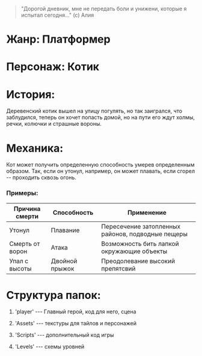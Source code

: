 > "Дорогой дневник, мне не передать боли и унижени, которые я испытал сегодня..." (с) Алия

# **Жанр:** Платформер  

# **Персонаж:** Котик

# **История:** 

Деревенский котик вышел на улицу погулять, но так заигрался, что заблудился, теперь он хочет попасть домой, но на пути его ждут холмы, речки, колючки и страшные вороны.

# **Механика:**

Кот может получить определенную способность умерев определенным образом. Так, если он утонул, например, он может плавать, если сгорел -- проходить сквозь огонь.
### Примеры:
|Причина смерти|Способность|Применение|
|---| --- | -------------------------------|
|Утонул| Плавание | Пересечение затопленных районов, подводные пещеры|
|Смерть от ворон| Атака | Возможность бить лапкой окружающие объекты |
|Упал с высоты| Двойной прыжок| Преодолевание высокий препятсвий |

# **Структура папок:**
1. 'player' --- Главный герой, код для него, сцена
    
2. 'Assets' --- текстуры для тайлов и персонажей
    
3. 'Scripts' --- дополнительный код игры

4. 'Levels' --- схемы уровней
